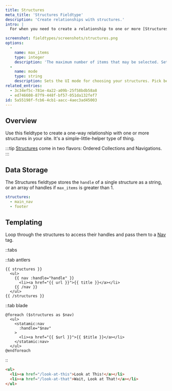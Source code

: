 ```yaml
---
title: Structures
meta_title: 'Structures Fieldtype'
description: 'Create relationships with structures.'
intro: |
  For when you need to create a relationship to one or more [Structures](/structures). This could be useful to pick which version of a sidebar or footer to include on a page, or other similar things.

screenshot: fieldtypes/screenshots/structures.png
options:
  -
    name: max_items
    type: integer
    description: 'The maximum number of items that may be selected. Setting this to `1` will automatically change the UI to a dropdown.'
  -
    name: mode
    type: string
    description: Sets the UI mode for choosing your structures. Pick between `Stack Selector`, `Select Dropdown`, or `Typeahead Field`.
related_entries:
  - 3c34ef5c-781e-4a22-a09b-25f58bdb58a8
  - ed746608-87f9-448f-bf57-051da132fef7
id: 5a55198f-fcb6-4cb1-aacc-4aec3ad45003
---
```

## Overview

Use this fieldtype to create a one-way relationship with one or more structures in your site. It's a simple-little-helper type of thing.

:::tip
[Structures](/structures) come in two flavors: Ordered Collections and Navigations.
:::

## Data Storage

The Structures fieldtype stores the `handle` of a single structure as a string, or an array of handles if `max_items` is greater than 1.

``` yaml
structures:
  - main_nav
  - footer
  ```

## Templating

Loop through the structures to  access their handles and pass them to a [Nav](/tags/nav) tag.

::tabs

::tab antlers
```antlers
{{ structures }}
  <ul>
    {{ nav :handle="handle" }}
      <li><a href="{{ url }}">{{ title }}</a></li>
    {{ /nav }}
  </ul>
{{ /structures }}
```
::tab blade
```blade
@foreach ($structures as $nav)
  <ul>
    <statamic:nav
      :handle="$nav"
    >
      <li><a href="{{ $url }}">{{ $title }}</a></li>
    </statamic:nav>
  </ul>
@endforeach
```
::

```html
<ul>
  <li><a href="/look-at-this">Look at This!</a></li>
  <li><a href="/look-at-that">Wait, Look at That!</a></li>
</ul>
```


